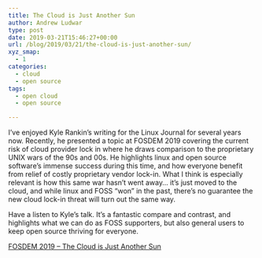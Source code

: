 ```yaml
---
title: The Cloud is Just Another Sun
author: Andrew Ludwar
type: post
date: 2019-03-21T15:46:27+00:00
url: /blog/2019/03/21/the-cloud-is-just-another-sun/
xyz_smap:
  - 1
categories:
  - cloud
  - open source
tags:
  - open cloud
  - open source

---
```

I&#8217;ve enjoyed Kyle Rankin&#8217;s writing for the Linux Journal for several years now. Recently, he presented a topic at FOSDEM 2019 covering the current risk of cloud provider lock in where he draws comparison to the proprietary UNIX wars of the 90s and 00s. He highlights linux and open source software&#8217;s immense success during this time, and how everyone benefit from relief of costly proprietary vendor lock-in. What I think is especially relevant is how this same war hasn&#8217;t went away&#8230; it&#8217;s just moved to the cloud, and while linux and FOSS &#8220;won&#8221; in the past, there&#8217;s no guarantee the new cloud lock-in threat will turn out the same way.

Have a listen to Kyle&#8217;s talk. It&#8217;s a fantastic compare and contrast, and highlights what we can do as FOSS supporters, but also general users to keep open source thriving for everyone.

[FOSDEM 2019 &#8211; The Cloud is Just Another Sun][1]

 [1]: https://fosdem.org/2019/schedule/event/cloud_is_another_sun/